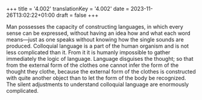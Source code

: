 +++
title = '4.002'
translationKey = '4.002'
date = 2023-11-26T13:02:22+01:00
draft = false
+++

Man possesses the capacity of constructing languages, in which every sense can be expressed, without having an idea how and what each word means—just as one speaks without knowing how the single sounds are produced.
Colloquial language is a part of the human organism and is not less complicated than it.
From it it is humanly impossible to gather immediately the logic of language.
Language disguises the thought; so that from the external form of the clothes one cannot infer the form of the thought they clothe, because the external form of the clothes is constructed with quite another object than to let the form of the body be recognized.
The silent adjustments to understand colloquial language are enormously complicated.
